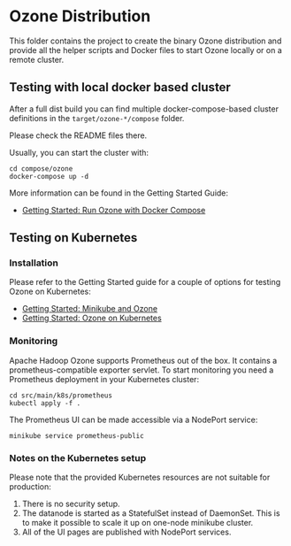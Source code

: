<!---
  Licensed under the Apache License, Version 2.0 (the "License");
  you may not use this file except in compliance with the License.
  You may obtain a copy of the License at

   http://www.apache.org/licenses/LICENSE-2.0

  Unless required by applicable law or agreed to in writing, software
  distributed under the License is distributed on an "AS IS" BASIS,
  WITHOUT WARRANTIES OR CONDITIONS OF ANY KIND, either express or implied.
  See the License for the specific language governing permissions and
  limitations under the License. See accompanying LICENSE file.
-->

# Ozone Distribution

This folder contains the project to create the binary Ozone distribution and provide all the helper scripts and Docker files to start Ozone locally or on a remote cluster.

## Testing with local docker based cluster

After a full dist build you can find multiple docker-compose-based cluster definitions in the `target/ozone-*/compose` folder.

Please check the README files there.

Usually, you can start the cluster with:

```
cd compose/ozone
docker-compose up -d
```

More information can be found in the Getting Started Guide:
* [Getting Started: Run Ozone with Docker Compose](https://hadoop.apache.org/ozone/docs/current/start/runningviadocker.html)

## Testing on Kubernetes


### Installation

Please refer to the Getting Started guide for a couple of options for testing Ozone on Kubernetes:
* [Getting Started: Minikube and Ozone](https://hadoop.apache.org/ozone/docs/current/start/minikube.html)
* [Getting Started: Ozone on Kubernetes](https://hadoop.apache.org/ozone/docs/current/start/kubernetes.html)

### Monitoring

Apache Hadoop Ozone supports Prometheus out of the box. It contains a prometheus-compatible exporter servlet. To start monitoring you need a Prometheus deployment in your Kubernetes cluster:

```
cd src/main/k8s/prometheus
kubectl apply -f .
```

The Prometheus UI can be made accessible via a NodePort service:

```
minikube service prometheus-public
```

### Notes on the Kubernetes setup

Please note that the provided Kubernetes resources are not suitable for production:

1. There is no security setup.
2. The datanode is started as a StatefulSet instead of DaemonSet.  This is to make it possible to scale it up on one-node minikube cluster.
3. All of the UI pages are published with NodePort services.